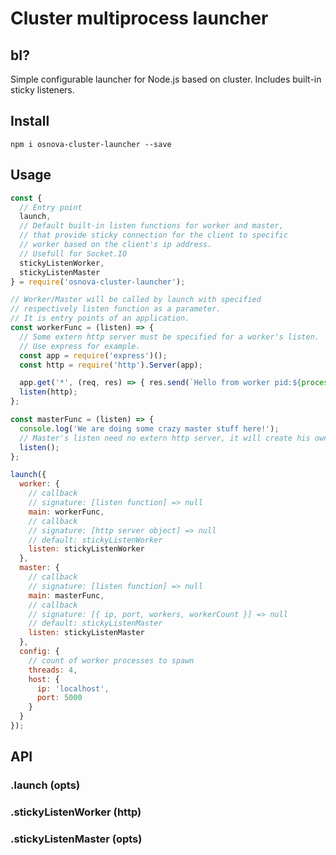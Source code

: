# Cluster multiprocess launcher

## bI?

Simple configurable launcher for Node.js based on cluster. Includes built-in sticky listeners.

## Install

`npm i osnova-cluster-launcher --save`

## Usage

```javascript
const {
  // Entry point
  launch,
  // Default built-in listen functions for worker and master,
  // that provide sticky connection for the client to specific
  // worker based on the client's ip address.
  // Usefull for Socket.IO
  stickyListenWorker,
  stickyListenMaster
} = require('osnova-cluster-launcher');

// Worker/Master will be called by launch with specified
// respectively listen function as a parameter.
// It is entry points of an application.
const workerFunc = (listen) => {
  // Some extern http server must be specified for a worker's listen.
  // Use express for example.
  const app = require('express')();
  const http = require('http').Server(app);

  app.get('*', (req, res) => { res.send(`Hello from worker pid:${process.pid}`); });
  listen(http);
};

const masterFunc = (listen) => {
  console.log('We are doing some crazy master stuff here!');
  // Master's listen need no extern http server, it will create his own.
  listen();
};

launch({
  worker: {
    // callback
    // signature: [listen function] => null
    main: workerFunc,
    // callback
    // signature: [http server object] => null
    // default: stickyListenWorker
    listen: stickyListenWorker
  },
  master: {
    // callback
    // signature: [listen function] => null
    main: masterFunc,
    // callback
    // signature: [{ ip, port, workers, workerCount }] => null
    // default: stickyListenMaster
    listen: stickyListenMaster
  },
  config: {
    // count of worker processes to spawn
    threads: 4,
    host: {
      ip: 'localhost',
      port: 5000
    }
  }
});
```

## API

### .launch (opts)
### .stickyListenWorker (http)
### .stickyListenMaster (opts)

